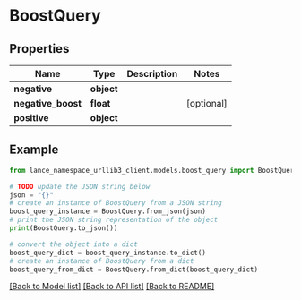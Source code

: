# BoostQuery


## Properties

Name | Type | Description | Notes
------------ | ------------- | ------------- | -------------
**negative** | **object** |  | 
**negative_boost** | **float** |  | [optional] 
**positive** | **object** |  | 

## Example

```python
from lance_namespace_urllib3_client.models.boost_query import BoostQuery

# TODO update the JSON string below
json = "{}"
# create an instance of BoostQuery from a JSON string
boost_query_instance = BoostQuery.from_json(json)
# print the JSON string representation of the object
print(BoostQuery.to_json())

# convert the object into a dict
boost_query_dict = boost_query_instance.to_dict()
# create an instance of BoostQuery from a dict
boost_query_from_dict = BoostQuery.from_dict(boost_query_dict)
```
[[Back to Model list]](../README.md#documentation-for-models) [[Back to API list]](../README.md#documentation-for-api-endpoints) [[Back to README]](../README.md)


